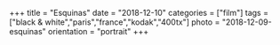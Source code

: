 +++
title = "Esquinas"
date = "2018-12-10"
categories = ["film"]
tags = ["black & white","paris","france","kodak","400tx"]
photo = "2018-12-09-esquinas"
orientation = "portrait"
+++
